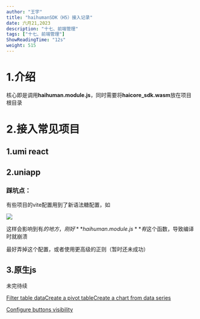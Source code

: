 ```yaml
---
author: "王宇"
title: "haihumanSDK（H5）接入记录"
date: 六月21,2023
description: "十七、前端管理"
tags: ["十七、前端管理"]
ShowReadingTime: "12s"
weight: 515
---
```

1.介绍
====

核心即是调用**haihuman.module.js**，同时需要将**haicore\_sdk.wasm**放在项目根目录

2.接入常见项目
========

1.umi react
-----------

  

2.uniapp
--------

### 踩坑点：

有些项目的vite配置用到了新语法糖配置，如

  

![](/download/attachments/105254635/image2023-6-21_17-32-14.png?version=1&modificationDate=1687339934925&api=v2)

这样会影响到有$的地方，刚好**haihuman.module.js**有$这个函数，导致编译时就崩溃

最好弄掉这个配置，或者使用更高级的正则（暂时还未成功）

3.原生js
------

  

  

未完待续

  

[Filter table data](#)[Create a pivot table](#)[Create a chart from data series](#)

[Configure buttons visibility](/users/tfac-settings.action)